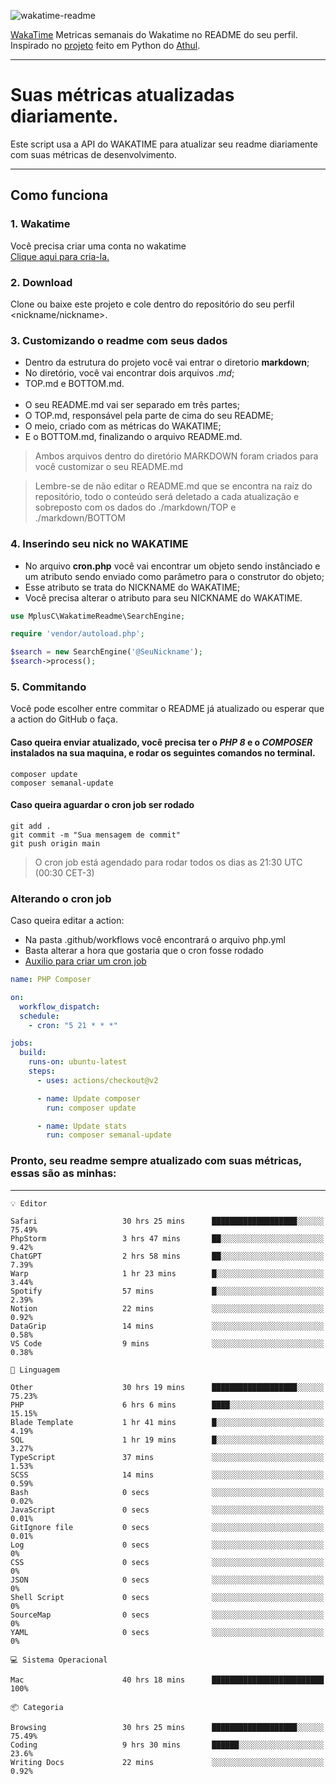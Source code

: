 ![wakatime-readme](https://socialify.git.ci/bymatheus/wakatime-readme/image?description=1&descriptionEditable=M%C3%A9tricas%20semanais%20do%20Wakatime%20no%20seu%20README%20de%20perfil.&font=KoHo&forks=1&language=1&owner=1&pattern=Signal&stargazers=1&theme=Dark)

[WakaTime](https://wakatime.com) Metricas semanais do Wakatime no README do seu perfil. <br>
Inspirado no [projeto](https://github.com/athul/waka-readme) feito em Python do [Athul](https://github.com/athul).
___

# Suas métricas atualizadas diariamente.
Este script usa a API do WAKATIME para atualizar seu readme diariamente com suas métricas de desenvolvimento.

___

## Como funciona

### 1. Wakatime
Você precisa criar uma conta no wakatime <br>
[Clique aqui para cria-la.](https://wakatime.com) 

### 2. Download
Clone ou baixe este projeto e cole dentro do repositório do seu perfil <nickname/nickname>.

### 3. Customizando o readme com seus dados
- Dentro da estrutura do projeto você vai entrar o diretorio **markdown**;  
- No diretório, você vai encontrar dois arquivos *.md*;
- TOP.md e BOTTOM.md.
<br><br>
- O seu README.md vai ser separado em três partes; 
- O TOP.md, responsável pela parte de cima do seu README;
- O meio, criado com as métricas do WAKATIME;
- E o BOTTOM.md, finalizando o arquivo README.md.<br>

> Ambos arquivos dentro do diretório MARKDOWN foram criados para você customizar o seu README.md

> Lembre-se de não editar o README.md que se encontra na raiz do repositório, todo o conteúdo será deletado a cada atualização e sobreposto com os dados do ./markdown/TOP e ./markdown/BOTTOM

### 4. Inserindo seu nick no WAKATIME
- No arquivo **cron.php** você vai encontrar um objeto sendo instânciado e um atributo sendo enviado como parâmetro para o construtor do objeto;
- Esse atributo se trata do NICKNAME do WAKATIME;
- Você precisa alterar o atributo para seu NICKNAME do WAKATIME.

```php
use MplusC\WakatimeReadme\SearchEngine;

require 'vendor/autoload.php';

$search = new SearchEngine('@SeuNickname');
$search->process();
```

### 5. Commitando
Você pode escolher entre commitar o README já atualizado ou esperar que a action do GitHub o faça. <br>

#### Caso queira enviar atualizado, você precisa ter o *PHP 8* e o *COMPOSER* instalados na sua maquina, e rodar os seguintes comandos no terminal.
```composer
composer update
composer semanal-update 
```

#### Caso queira aguardar o cron job ser rodado 
```git 
git add .
git commit -m "Sua mensagem de commit"
git push origin main
```

>O cron job está agendado para rodar todos os dias as 21:30 UTC (00:30 CET-3) 

### Alterando o cron job
Caso queira editar a action:

- Na pasta .github/workflows você encontrará o arquivo php.yml
- Basta alterar a hora que gostaria que o cron fosse rodado
- [Auxilio para criar um cron job](https://crontab.guru)

```yml
name: PHP Composer

on:
  workflow_dispatch:
  schedule:
    - cron: "5 21 * * *"

jobs:
  build:
    runs-on: ubuntu-latest
    steps:
      - uses: actions/checkout@v2

      - name: Update composer
        run: composer update

      - name: Update stats
        run: composer semanal-update
```

### Pronto, seu readme sempre atualizado com suas métricas, essas são as minhas:

___
```text
💡 Editor

Safari                   30 hrs 25 mins      ███████████████████░░░░░░     75.49%
PhpStorm                 3 hrs 47 mins       ██░░░░░░░░░░░░░░░░░░░░░░░      9.42%
ChatGPT                  2 hrs 58 mins       ██░░░░░░░░░░░░░░░░░░░░░░░      7.39%
Warp                     1 hr 23 mins        █░░░░░░░░░░░░░░░░░░░░░░░░      3.44%
Spotify                  57 mins             █░░░░░░░░░░░░░░░░░░░░░░░░      2.39%
Notion                   22 mins             ░░░░░░░░░░░░░░░░░░░░░░░░░      0.92%
DataGrip                 14 mins             ░░░░░░░░░░░░░░░░░░░░░░░░░      0.58%
VS Code                  9 mins              ░░░░░░░░░░░░░░░░░░░░░░░░░      0.38%
```
```text
💬 Linguagem

Other                    30 hrs 19 mins      ███████████████████░░░░░░     75.23%
PHP                      6 hrs 6 mins        ████░░░░░░░░░░░░░░░░░░░░░     15.15%
Blade Template           1 hr 41 mins        █░░░░░░░░░░░░░░░░░░░░░░░░      4.19%
SQL                      1 hr 19 mins        █░░░░░░░░░░░░░░░░░░░░░░░░      3.27%
TypeScript               37 mins             ░░░░░░░░░░░░░░░░░░░░░░░░░      1.53%
SCSS                     14 mins             ░░░░░░░░░░░░░░░░░░░░░░░░░      0.59%
Bash                     0 secs              ░░░░░░░░░░░░░░░░░░░░░░░░░      0.02%
JavaScript               0 secs              ░░░░░░░░░░░░░░░░░░░░░░░░░      0.01%
GitIgnore file           0 secs              ░░░░░░░░░░░░░░░░░░░░░░░░░      0.01%
Log                      0 secs              ░░░░░░░░░░░░░░░░░░░░░░░░░         0%
CSS                      0 secs              ░░░░░░░░░░░░░░░░░░░░░░░░░         0%
JSON                     0 secs              ░░░░░░░░░░░░░░░░░░░░░░░░░         0%
Shell Script             0 secs              ░░░░░░░░░░░░░░░░░░░░░░░░░         0%
SourceMap                0 secs              ░░░░░░░░░░░░░░░░░░░░░░░░░         0%
YAML                     0 secs              ░░░░░░░░░░░░░░░░░░░░░░░░░         0%
```
```text
💻 Sistema Operacional

Mac                      40 hrs 18 mins      █████████████████████████       100%
```
```text
📦 Categoria

Browsing                 30 hrs 25 mins      ███████████████████░░░░░░     75.49%
Coding                   9 hrs 30 mins       ██████░░░░░░░░░░░░░░░░░░░      23.6%
Writing Docs             22 mins             ░░░░░░░░░░░░░░░░░░░░░░░░░      0.92%
```
